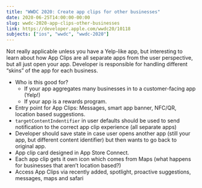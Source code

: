 ```yaml
---
title: "WWDC 2020: Create app clips for other businesses"
date: 2020-06-25T14:00:00-00:00
slug: wwdc-2020-app-clips-other-businesses
link: https://developer.apple.com/wwdc20/10118
subjects: ["ios", "wwdc", "wwdc-2020"]
---
```


Not really applicable unless you have a Yelp-like app, but interesting to learn about how App Clips are all separate apps from the user perspective, but all just open your app. Developer is responsible for handling different “skins” of the app for each business.

* Who is this good for?
    * If your app aggregates many businesses in to a customer-facing app (Yelp!)
    * If your app is a rewards program.
* Entry point for App Clips: Messages, smart app banner, NFC/QR, location based suggestions.
* `targetContentIndentifier` in user defaults should be used to send notification to the correct app clip experience (all separate apps)
* Developer should save state in case user opens another app (still your app, but different content identifier) but then wants to go back to original app.
* App clip card designed in App Store Connect.
* Each app clip gets it own icon which comes from Maps (what happens for businesses that aren’t location based?)
* Access App Clips via recently added, spotlight, proactive suggestions, messages, maps and safari